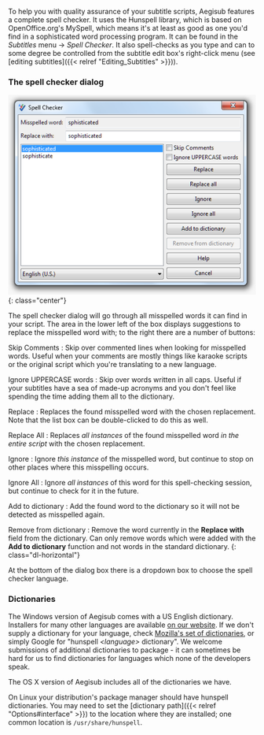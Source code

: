 To help you with quality assurance of your subtitle scripts, Aegisub
features a complete spell checker. It uses the Hunspell library, which is
based on OpenOffice.org's MySpell, which means it's at least as good as one
you'd find in a sophisticated word processing program. It can be found in
the _Subtitles_ menu -> _Spell Checker_. It also spell-checks as you type
and can to some degree be controlled from the subtitle edit box's
right-click menu (see [editing subtitles]({{< relref "Editing_Subtitles" >}})).

### The spell checker dialog ###
![spell_checker](/img/3.2/spell_checker.png){: class="center"}

The spell checker dialog will go through all misspelled words it can find in
your script. The area in the lower left of the box displays suggestions to
replace the misspelled word with; to the right there are a number of
buttons:

Skip Comments
: Skip over commented lines when looking for misspelled words. Useful
when your comments are mostly things like karaoke scripts or the
original script which you're translating to a new language.

Ignore UPPERCASE words
: Skip over words written in all caps. Useful if your subtitles have a sea of
made-up acronyms and you don't feel like spending the time adding them all to
the dictionary.

Replace
: Replaces the found misspelled word with the chosen replacement. Note
that the list box can be double-clicked to do this as well.

Replace All
: Replaces _all instances_ of the found misspelled word _in the entire
script_ with the chosen replacement.

Ignore
: Ignore _this instance_ of the misspelled word, but continue to stop
on other places where this misspelling occurs.

Ignore All
: Ignore _all instances_ of this word for this spell-checking session,
but continue to check for it in the future.

Add to dictionary
: Add the found word to the dictionary so it will not be detected as
misspelled again.

Remove from dictionary
: Remove the word currently in the **Replace with** field from the dictionary.
Can only remove words which were added with the **Add to dictionary** function
and not words in the standard dictionary.
{: class="dl-horizontal"}

At the bottom of the dialog box there is a dropdown box to choose the spell
checker language.

### Dictionaries ###
The Windows version of Aegisub comes with a US English dictionary.
Installers for many other languages are available [on our
website](http://www.aegisub.org/downloads/#dictionaries). If we don't
supply a dictionary for your language, check [Mozilla's set of
dictionaries](https://wiki.mozilla.org/L10n:Dictionaries), or simply
Google for "hunspell <i>&lt;language&gt;</i> dictionary". We welcome
submissions of additional dictionaries to package - it can sometimes be hard
for us to find dictionaries for languages which none of the developers speak.

The OS X version of Aegisub includes all of the dictionaries we have.

On Linux your distribution's package manager should have hunspell
dictionaries. You may need to set the [dictionary path]({{< relref "Options#interface" >}}) to the location where they are installed; one
common location is `/usr/share/hunspell`.
